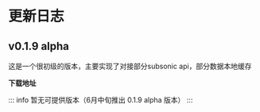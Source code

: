 # 更新日志

## v0.1.9 alpha

这是一个很初级的版本，主要实现了对接部分subsonic api，部分数据本地缓存

**下载地址**

::: info
暂无可提供版本（6月中旬推出 0.1.9 alpha 版本）
:::